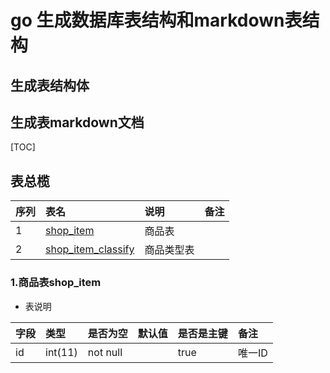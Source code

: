 # go 生成数据库表结构和markdown表结构

## 生成表结构体

## 生成表markdown文档


[TOC]

## 表总榄

|序列| 表名 | 说明 | 备注 |
|:---|:----|:----| :----|
|1 |[ shop_item](#1-商品表-shop_item)           |商品表| |
|2 |[ shop_item_classify](#2-商品类型表-shop_item_classify)  |商品类型表| |

### 1.商品表shop_item

- 表说明

|字段 | 类型 | 是否为空| 默认值 | 是否是主键 | 备注|
|:---- |:---- |:----|:---- |:--- |:---- |
|id  | int(11) | not null|  | true | 唯一ID|
